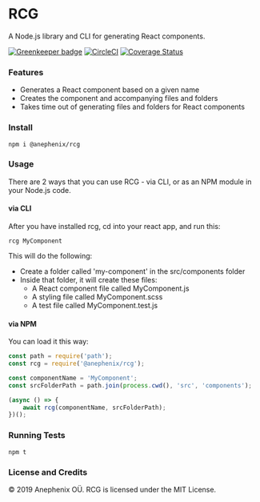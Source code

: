 # RCG

A Node.js library and CLI for generating React components.

[![Greenkeeper badge](https://badges.greenkeeper.io/anephenix/rcg.svg)](https://greenkeeper.io/)
[![CircleCI](https://circleci.com/gh/anephenix/rcg.svg?style=shield)](https://circleci.com/gh/anephenix/rcg)
[![Coverage Status](https://coveralls.io/repos/github/anephenix/rcg/badge.svg?branch=master)](https://coveralls.io/github/anephenix/rcg?branch=master)

### Features

-   Generates a React component based on a given name
-   Creates the component and accompanying files and folders
-   Takes time out of generating files and folders for React components

### Install

```
npm i @anephenix/rcg
```

### Usage

There are 2 ways that you can use RCG - via CLI, or as an NPM module in your Node.js code.

#### via CLI

After you have installed rcg, cd into your react app, and run this:

```
rcg MyComponent
```

This will do the following:

-   Create a folder called 'my-component' in the src/components folder
-   Inside that folder, it will create these files:
    -   A React component file called MyComponent.js
    -   A styling file called MyComponent.scss
    -   A test file called MyComponent.test.js

#### via NPM

You can load it this way:

```javascript
const path = require('path');
const rcg = require('@anephenix/rcg');

const componentName = 'MyComponent';
const srcFolderPath = path.join(process.cwd(), 'src', 'components');

(async () => {
    await rcg(componentName, srcFolderPath);
})();
```

### Running Tests

```
npm t
```

### License and Credits

&copy; 2019 Anephenix OÜ. RCG is licensed under the MIT License.
